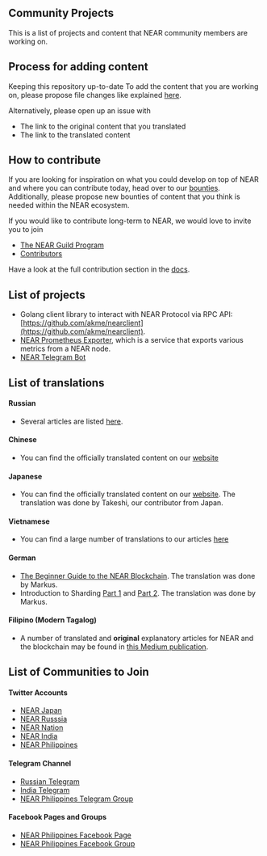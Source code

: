 ## Community Projects

This is a list of projects and content that NEAR community members are working on.

## Process for adding content

Keeping this repository up-to-date
To add the content that you are working on, please propose file changes like explained [here](https://docs.github.com/en/github/managing-files-in-a-repository/editing-files-in-another-users-repository).

Alternatively, please open up an issue with
* The link to the original content that you translated
* The link to the translated content

## How to contribute

If you are looking for inspiration on what you could develop on top of NEAR and where you can contribute today, head over to our [bounties](https://github.com/near/bounties/issues).
Additionally, please propose new bounties of content that you think is needed within the NEAR ecosystem. 

If you would like to contribute long-term to NEAR, we would love to invite you to join
* [The NEAR Guild Program](https://near.org/guilds/)
* [Contributors](https://near.org/contributor/)

Have a look at the full contribution section in the [docs](https://docs.near.org/docs/contribution/contribution-overview).

## List of projects

* Golang client library to interact with NEAR Protocol via RPC API: [https://github.com/akme/nearclient](https://github.com/akme/nearclient).
* [NEAR Prometheus Exporter](https://github.com/masknetgoal634/near-prometheus-exporter), which is a service that exports various metrics from a NEAR node.
* [NEAR Telegram Bot](https://github.com/zavodil/nearup_telegram_bot)

## List of translations

#### Russian
* Several articles are listed [here](https://github.com/zavodil/cryptasutra/tree/master/near-protocol).

#### Chinese
* You can find the officially translated content on our [website](https://near.org/zh/blog/)

#### Japanese
* You can find the officially translated content on our [website](https://near.org/ja/blog/). The translation was done by Takeshi, our contributor from Japan.

#### Vietnamese
* You can find a large number of translations to our articles [here](https://medium.com/@NearProtocolJP)

#### German
* [The Beginner Guide to the NEAR Blockchain](https://medium.com/@nearprotocolgermany/das-starter-handbuch-zur-near-blockchain-c1ea60147ea6). The translation was done by Markus.
* Introduction to Sharding [Part 1](https://medium.com/@nearprotocolgermany/ein-leitfaden-zum-blockchain-sharding-teil-1-e90859ac94a8) and [Part 2](https://medium.com/@nearprotocolgermany/ein-leitfaden-zum-blockchain-sharding-teil-2-cb38303bd2de). The translation was done by Markus.

#### Filipino (Modern Tagalog)
* A number of translated and **original** explanatory articles for NEAR and the blockchain may be found in [this Medium publication](https://medium.com/nearphilippines).

## List of Communities to Join

#### Twitter Accounts
* [NEAR Japan](https://twitter.com/NEARProtocolJP)
* [NEAR Russsia](https://twitter.com/near_protocol)
* [NEAR Nation](https://twitter.com/Near_Nation)
* [NEAR India](https://twitter.com/NEARProtocol_IN)
* [NEAR Philippines](https://twitter.com/NEARPhilippines)

#### Telegram Channel
* [Russian Telegram](https://t.me/near_protocol)
* [India Telegram](https://t.me/cryptonear_IN)
* [NEAR Philippines Telegram Group](https://t.me/NEARPhilippines)

#### Facebook Pages and Groups
* [NEAR Philippines Facebook Page](https://www.facebook.com/NEARPhilippines/)
* [NEAR Philippines Facebook Group](https://www.facebook.com/groups/NEARPhilippines/)
